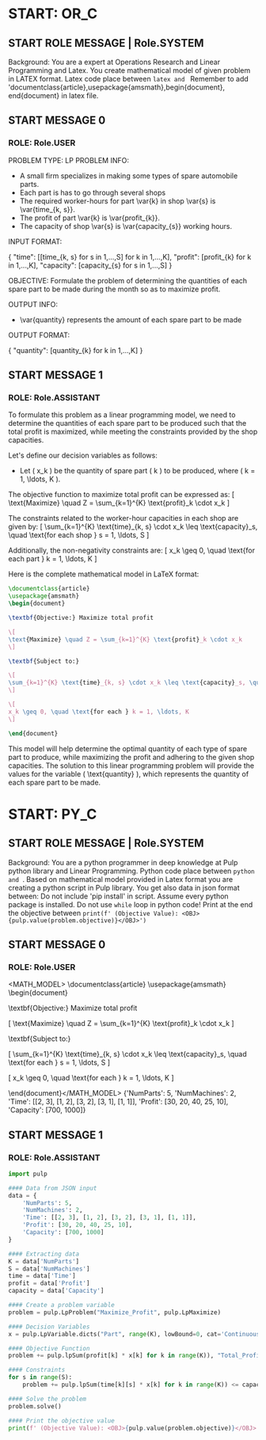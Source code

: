 # START: OR_C 
## START ROLE MESSAGE | Role.SYSTEM 
Background: You are a expert at Operations Research and Linear Programming and Latex. You create mathematical model of given problem in LATEX format. Latex code place between ```latex and ``` Remember to add 'documentclass{article},usepackage{amsmath},begin{document}, end{document} in latex file. 
## START MESSAGE 0 
### ROLE: Role.USER
<DESCRIPTION>
PROBLEM TYPE: LP
PROBLEM INFO:

- A small firm specializes in making some types of spare automobile parts. 
- Each part is has to go through several shops 
- The required worker-hours for part \var{k} in shop \var{s} is \var{time_{k, s}}.
- The profit of part \var{k} is \var{profit_{k}}.
- The capacity of shop \var{s} is \var{capacity_{s}} working hours.

INPUT FORMAT:

{
	"time": [[time_{k, s} for s in 1,...,S] for k in 1,...,K],
	"profit": [profit_{k} for k in 1,...,K],
	"capacity": [capacity_{s} for s in 1,...,S]
}


OBJECTIVE: Formulate the problem of determining the quantities of each spare part to be made during the month so as to maximize profit.

OUTPUT INFO:

- \var{quantity} represents the amount of each spare part to be made

OUTPUT FORMAT:

{
	"quantity": [quantity_{k} for k in 1,...,K]
}
</DESCRIPTION>


## START MESSAGE 1 
### ROLE: Role.ASSISTANT
To formulate this problem as a linear programming model, we need to determine the quantities of each spare part to be produced such that the total profit is maximized, while meeting the constraints provided by the shop capacities.

Let's define our decision variables as follows:
- Let \( x_k \) be the quantity of spare part \( k \) to be produced, where \( k = 1, \ldots, K \).

The objective function to maximize total profit can be expressed as:
\[ \text{Maximize} \quad Z = \sum_{k=1}^{K} \text{profit}_k \cdot x_k \]

The constraints related to the worker-hour capacities in each shop are given by:
\[ \sum_{k=1}^{K} \text{time}_{k, s} \cdot x_k \leq \text{capacity}_s, \quad \text{for each shop } s = 1, \ldots, S \]

Additionally, the non-negativity constraints are:
\[ x_k \geq 0, \quad \text{for each part } k = 1, \ldots, K \]

Here is the complete mathematical model in LaTeX format:

```latex
\documentclass{article}
\usepackage{amsmath}
\begin{document}

\textbf{Objective:} Maximize total profit

\[
\text{Maximize} \quad Z = \sum_{k=1}^{K} \text{profit}_k \cdot x_k
\]

\textbf{Subject to:}

\[
\sum_{k=1}^{K} \text{time}_{k, s} \cdot x_k \leq \text{capacity}_s, \quad \text{for each } s = 1, \ldots, S
\]

\[
x_k \geq 0, \quad \text{for each } k = 1, \ldots, K
\]

\end{document}
```

This model will help determine the optimal quantity of each type of spare part to produce, while maximizing the profit and adhering to the given shop capacities. The solution to this linear programming problem will provide the values for the variable \( \text{quantity} \), which represents the quantity of each spare part to be made.

# START: PY_C 
## START ROLE MESSAGE | Role.SYSTEM 
Background: You are a python programmer in deep knowledge at Pulp python library and Linear Programming. Python code place between ```python and ```. Based on mathematical model provided in Latex format you are creating a python script in Pulp library. You get also data in json format between: <DATA></DATA> Do not include 'pip install' in script. Assume every python package is installed. Do not use `while` loop in python code! Print at the end the objective between <OBJ></OBJ> `print(f' (Objective Value): <OBJ>{pulp.value(problem.objective)}</OBJ>')` 
## START MESSAGE 0 
### ROLE: Role.USER
<MATH_MODEL>
\documentclass{article}
\usepackage{amsmath}
\begin{document}

\textbf{Objective:} Maximize total profit

\[
\text{Maximize} \quad Z = \sum_{k=1}^{K} \text{profit}_k \cdot x_k
\]

\textbf{Subject to:}

\[
\sum_{k=1}^{K} \text{time}_{k, s} \cdot x_k \leq \text{capacity}_s, \quad \text{for each } s = 1, \ldots, S
\]

\[
x_k \geq 0, \quad \text{for each } k = 1, \ldots, K
\]

\end{document}</MATH_MODEL>
<DATA>
{'NumParts': 5, 'NumMachines': 2, 'Time': [[2, 3], [1, 2], [3, 2], [3, 1], [1, 1]], 'Profit': [30, 20, 40, 25, 10], 'Capacity': [700, 1000]}</DATA>


## START MESSAGE 1 
### ROLE: Role.ASSISTANT
```python
import pulp

#### Data from JSON input
data = {
    'NumParts': 5,
    'NumMachines': 2,
    'Time': [[2, 3], [1, 2], [3, 2], [3, 1], [1, 1]],
    'Profit': [30, 20, 40, 25, 10],
    'Capacity': [700, 1000]
}

#### Extracting data
K = data['NumParts']
S = data['NumMachines']
time = data['Time']
profit = data['Profit']
capacity = data['Capacity']

#### Create a problem variable
problem = pulp.LpProblem("Maximize_Profit", pulp.LpMaximize)

#### Decision Variables
x = pulp.LpVariable.dicts("Part", range(K), lowBound=0, cat='Continuous')

#### Objective Function
problem += pulp.lpSum(profit[k] * x[k] for k in range(K)), "Total_Profit"

#### Constraints
for s in range(S):
    problem += pulp.lpSum(time[k][s] * x[k] for k in range(K)) <= capacity[s], f"Capacity_Constraint_{s}"

#### Solve the problem
problem.solve()

#### Print the objective value
print(f' (Objective Value): <OBJ>{pulp.value(problem.objective)}</OBJ>')
```

